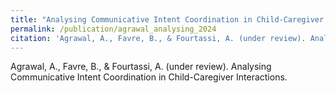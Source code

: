 ```yaml
---
title: "Analysing Communicative Intent Coordination in Child-Caregiver Interactions."
permalink: /publication/agrawal_analysing_2024
citation: 'Agrawal, A., Favre, B., & Fourtassi, A. (under review). Analysing Communicative Intent Coordination in Child-Caregiver Interactions.'
---
```

 Agrawal, A., Favre, B., & Fourtassi, A. (under review). Analysing Communicative Intent Coordination in Child-Caregiver Interactions.